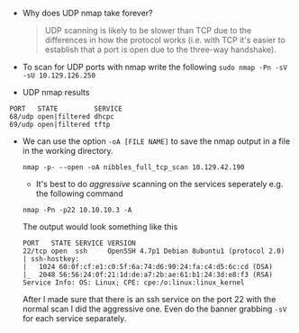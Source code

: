 * Why does UDP nmap take forever?  
  <blockquote>
  UDP scanning is likely to be slower than TCP due to the differences in how the protocol works (i.e. with TCP it's easier to establish that a port is open due to the three-way handshake).
  </blockquote>

* To scan for UDP ports with nmap write the following `sudo nmap -Pn -sV -sU 10.129.126.250 `
* UDP nmap results  

```
PORT   STATE         SERVICE
68/udp open|filtered dhcpc
69/udp open|filtered tftp  
```



* We can use the option `-oA [FILE NAME]` to save the nmap output in a file in the working directory.
  ```console
  nmap -p- --open -oA nibbles_full_tcp_scan 10.129.42.190
  ```   



  * It's best to do *aggressive* scanning on the services seperately e.g. the following command    

  ```
  nmap -Pn -p22 10.10.10.3 -A 
  ```
  The output would look something like this  

  ```
  PORT   STATE SERVICE VERSION
  22/tcp open  ssh     OpenSSH 4.7p1 Debian 8ubuntu1 (protocol 2.0)
  | ssh-hostkey: 
  |   1024 60:0f:cf:e1:c0:5f:6a:74:d6:90:24:fa:c4:d5:6c:cd (DSA)
  |_  2048 56:56:24:0f:21:1d:de:a7:2b:ae:61:b1:24:3d:e8:f3 (RSA)
  Service Info: OS: Linux; CPE: cpe:/o:linux:linux_kernel
  ```  
   After I made sure that there is an ssh service on the port 22 with the normal scan I did the aggressive one.
   Even do the banner grabbing `-sV` for each service separately.
